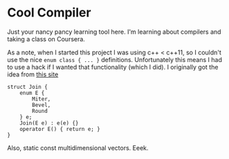 Cool Compiler
=============

Just your nancy pancy learning tool here. I'm learning about compilers and taking a class on
Coursera.

As a note, when I started this project I was using c++ < c++11, so I couldn't use the nice
`enum class { ... }` definitions. Unfortunately this means I had to use a hack if I wanted 
that functionality (which I did). I originally got the idea from [this site](http://bourt.com/blog/?p=372)
```
struct Join {
	enum E {
		Miter,
		Bevel,
		Round
	} e;
	Join(E e) : e(e) {}
	operator E() { return e; }
}
```

Also, static const multidimensional vectors. Eeek.